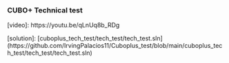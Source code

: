 ### CUBO+ Technical test
<p>
[video]: https://youtu.be/qLnUq8b_RDg 
</p>
<p>
[solution]: [cuboplus_tech_test/tech_test/tech_test.sln](https://github.com/IrvingPalacios11/Cuboplus_test/blob/main/cuboplus_tech_test/tech_test/tech_test.sln)
</p>
